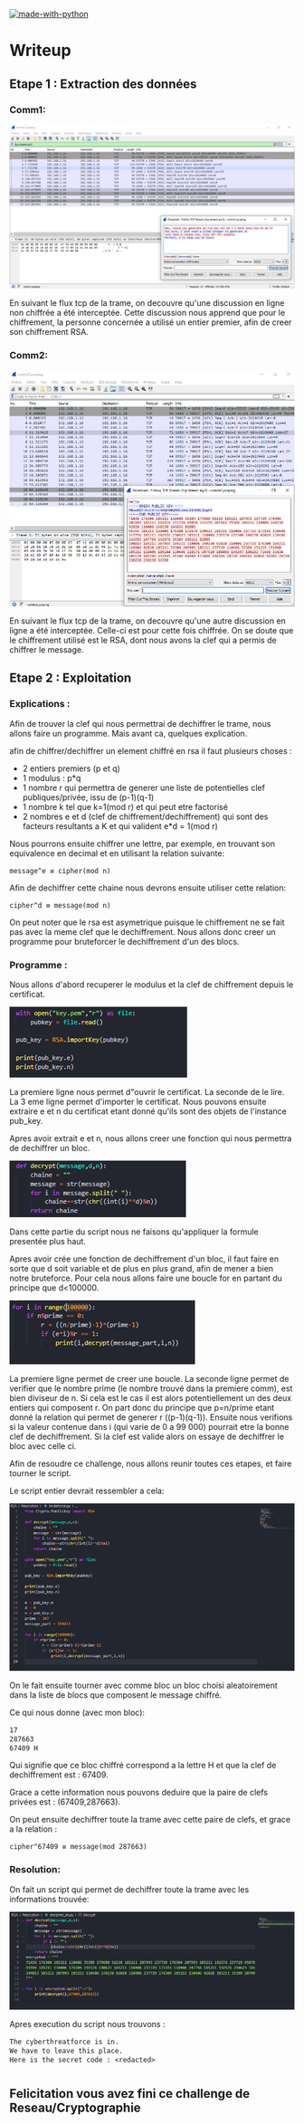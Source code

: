 [![made-with-python](https://img.shields.io/badge/Made%20with-Python-1f425f.svg)](https://www.python.org/)
# **Writeup**

## **Etape 1 : Extraction des données**

### Comm1:

![](images/Capture1.PNG)

En suivant le flux tcp de la trame, on decouvre qu'une discussion en ligne non chiffrée a été interceptée.
Cette discussion nous apprend que pour le chiffrement, la personne concernée a utilisé un entier premier, afin de creer son chiffrement RSA.

### Comm2:

![](images/Capture2.PNG)

En suivant le flux tcp de la trame, on decouvre qu'une autre discussion en ligne a été interceptée. Celle-ci est pour cette fois chiffrée. On se doute que le chiffrement utilisé est le RSA, dont nous avons la clef qui a permis de chiffrer le message.

## **Etape 2 : Exploitation**


### **Explications :**


Afin de trouver la clef qui nous permettrai de dechiffrer le trame, nous allons faire un programme. Mais avant ca, quelques explication.


afin de chiffrer/dechiffrer un element chiffré en rsa il faut plusieurs choses :

* 2 entiers premiers (p et q)
* 1 modulus : p*q
* 1 nombre r qui permettra de generer une liste de potentielles clef publiques/privée, issu de (p-1)(q-1)
* 1 nombre k tel que k=1(mod r) et qui peut etre factorisé
* 2 nombres e et d (clef de chiffrement/dechiffrement) qui sont des facteurs resultants a K et qui valident e*d = 1(mod r)

Nous pourrons ensuite chiffrer une lettre, par exemple, en trouvant son equivalence en decimal et en utilisant la relation suivante:

```
message^e ≡ cipher(mod n)
```


Afin de dechiffrer cette chaine nous devrons ensuite utiliser cette relation:

```
cipher^d ≡ message(mod n)
```

On peut noter que le rsa est asymetrique puisque le chiffrement ne se fait pas avec la meme clef que le dechiffrement.
Nous allons donc creer un programme pour bruteforcer le dechiffrement d'un des blocs.


### **Programme :**

Nous allons d'abord recuperer le modulus et la clef de chiffrement depuis le certificat.

![](images/Capture3.PNG)

La premiere ligne nous permet d"ouvrir le certificat. La seconde de le lire. La 3 eme ligne permet d'importer le certificat. Nous pouvons ensuite extraire e et n du certificat etant donné qu'ils sont des objets de l'instance pub_key.

Apres avoir extrait e et n, nous allons creer une fonction qui nous permettra de dechiffrer un bloc.

![](images/Capture4.PNG)

Dans cette partie du script nous ne faisons qu'appliquer la formule presentée plus haut.

Apres avoir crée une fonction de dechiffrement d'un bloc, il faut faire en sorte que d soit variable et de plus en plus grand, afin de mener a bien notre bruteforce. Pour cela nous allons faire une boucle for en partant du principe que d<100000.

![](images/Capture5.PNG)

La premiere ligne permet de creer une boucle. La seconde ligne permet de verifier que le nombre prime (le nombre trouvé dans la premiere comm), est bien diviseur de n. Si cela est le cas il est alors potentiellement un des deux entiers qui composent r. On part donc du principe que p=n/prime etant donné la relation qui permet de generer r ((p-1)(q-1)). Ensuite nous verifions si la valeur contenue dans i (qui varie de 0 a 99 000) pourrait etre la bonne clef de dechiffrement. Si la clef est valide alors on essaye de dechiffrer le bloc avec celle ci.

Afin de resoudre ce challenge, nous allons reunir toutes ces etapes, et faire tourner le script.

Le script entier devrait ressembler a cela:

![](images/Capture6.PNG)


On le fait ensuite tourner avec comme bloc un bloc choisi aleatoirement dans la liste de blocs que composent le message chiffré.

Ce qui nous donne (avec mon bloc):

```
17
287663
67409 H
```

Qui signifie que ce bloc chiffré correspond a la lettre H et que la clef de dechiffrement est : 67409.

Grace a cette information nous pouvons deduire que la paire de clefs privées est : (67409,287663).

On peut ensuite dechiffrer toute la trame avec cette paire de clefs, et grace a la relation :
```
cipher^67409 ≡ message(mod 287663)
```

### **Resolution:**

On fait un script qui permet de dechiffrer toute la trame avec les informations trouvée:

![](images/Capture7.PNG)

Apres execution du script nous trouvons :

```
The cyberthreatforce is in.
We have to leave this place.
Here is the secret code : <redacted>
```


#

## **Felicitation vous avez fini ce challenge de Reseau/Cryptographie**
#
